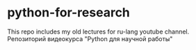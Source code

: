 # python-for-research
This repo includes my old lectures for ru-lang youtube channel.
Репозиторий видеокурса "Python для научной работы"
